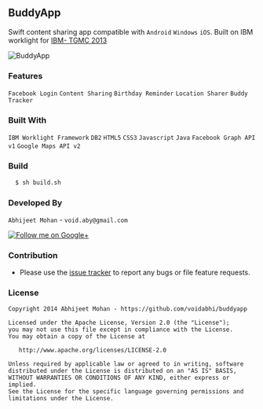 ## BuddyApp


Swift content sharing app compatible with `Android` `Windows` `iOS`. Built on IBM worklight for [IBM- TGMC 2013](http://www.ibmtgmc.com)

![BuddyApp](http://www.bowmenofstmarys.co.uk/communities/0/004/012/081/350//images/4608940247_495x267.jpg)

### Features

`Facebook Login`
`Content Sharing`
`Birthday Reminder`
`Location Sharer`
`Buddy Tracker`

### Built With

`IBM Worklight Framework`
`DB2`
`HTML5`
`CSS3`
`Javascript`
`Java`
`Facebook Graph API v1`
`Google Maps API v2`

### Build

```bash
  $ sh build.sh
```

### Developed By

`Abhijeet Mohan` - `void.aby@gmail.com`

<a href="https://plus.google.com/104070882148677917719/about">
  <img alt="Follow me on Google+"
       src="http://data.pkmmte.com/temp/social_google_plus_logo.png" />
</a>

### Contribution

- Please use the [issue tracker](https://github.com/voidabhi/buddyapp/issues) to report any bugs or file feature requests.

### License

```
Copyright 2014 Abhijeet Mohan - https://github.com/voidabhi/buddyapp

Licensed under the Apache License, Version 2.0 (the "License");
you may not use this file except in compliance with the License.
You may obtain a copy of the License at

   http://www.apache.org/licenses/LICENSE-2.0

Unless required by applicable law or agreed to in writing, software
distributed under the License is distributed on an "AS IS" BASIS,
WITHOUT WARRANTIES OR CONDITIONS OF ANY KIND, either express or implied.
See the License for the specific language governing permissions and
limitations under the License.
```
